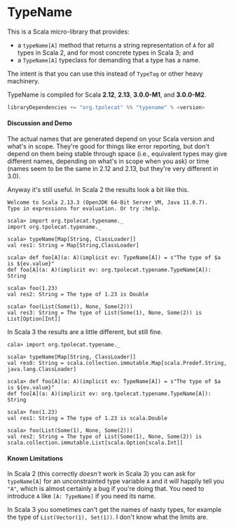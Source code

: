 # TypeName

This is a Scala micro-library that provides:

- a `typeName[A]` method that returns a string representation of `A` for all types in Scala 2, and for most concrete types in Scala 3; and
- a `TypeName[A]` typeclass for demanding that a type has a name.

The intent is that you can use this instead of `TypeTag` or other heavy machinery.

TypeName is compiled for Scala **2.12**, **2.13**, **3.0.0-M1**, and **3.0.0-M2**.


```scala
libraryDependencies += "org.tpolecat" %% "typename" % <version>
```

#### Discussion and Demo

The actual names that are generated depend on your Scala version and what's in scope. They're good for things like error reporting, but don't depend on them being stable through space (i.e., equivalent types may give different names, depending on what's in scope when you ask) or time (names seem to be the same in 2.12 and 2.13, but they're very different in 3.0).

Anyway it's still useful. In Scala 2 the results look a bit like this.

```
Welcome to Scala 2.13.3 (OpenJDK 64-Bit Server VM, Java 11.0.7).
Type in expressions for evaluation. Or try :help.

scala> import org.tpolecat.typename._
import org.tpolecat.typename._

scala> typeName[Map[String, ClassLoader]]
val res1: String = Map[String,ClassLoader]

scala> def foo[A](a: A)(implicit ev: TypeName[A]) = s"The type of $a is ${ev.value}"
def foo[A](a: A)(implicit ev: org.tpolecat.typename.TypeName[A]): String

scala> foo(1.23)
val res2: String = The type of 1.23 is Double

scala> foo(List(Some(1), None, Some(2)))
val res3: String = The type of List(Some(1), None, Some(2)) is List[Option[Int]]
```

In Scala 3 the results are a little different, but still fine.

```
cala> import org.tpolecat.typename._

scala> typeName[Map[String, ClassLoader]]
val res0: String = scala.collection.immutable.Map[scala.Predef.String, java.lang.ClassLoader]

scala> def foo[A](a: A)(implicit ev: TypeName[A]) = s"The type of $a is ${ev.value}"
def foo[A](a: A)(implicit ev: org.tpolecat.typename.TypeName[A]): String

scala> foo(1.23)
val res1: String = The type of 1.23 is scala.Double

scala> foo(List(Some(1), None, Some(2)))
val res2: String = The type of List(Some(1), None, Some(2)) is scala.collection.immutable.List[scala.Option[scala.Int]]
```

#### Known Limitations

In Scala 2 (this correctly *doesn't* work in Scala 3) you can ask for `typeName[A]` for an unconstrainted type variable `A` and it will happily tell you `"A"`, which is almost certainly a bug if you're doing that. You need to introduce `A` like `[A: TypeName]` if you need its name.

In Scala 3 you sometimes can't get the names of nasty types, for example the type of `List(Vector(1), Set(1))`. I don't know what the limits are.



